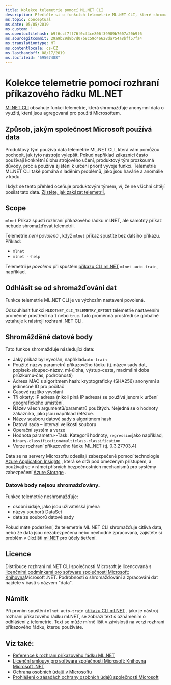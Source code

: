 ```yaml
---
title: Kolekce telemetrie pomocí ML.NET CLI
description: Přečtěte si o funkcích telemetrie ML.NET CLI, které shromažďují informace o využití pro analýzu, shromažďovaná data a jejich zakázání. Vyhledejte také odkazy na licenční smlouvu .NET a informace o dodržování předpisů v Microsoft GDPRe.
ms.topic: conceptual
ms.date: 05/05/2019
ms.custom: ''
ms.openlocfilehash: b9f6ccf7ff76f0cf4ce806f39909b7607a20b9f6
ms.sourcegitcommit: 29a9b29d8b7d07b9c59d46628da754a8bff57fa4
ms.translationtype: MT
ms.contentlocale: cs-CZ
ms.lasthandoff: 08/17/2019
ms.locfileid: "69567488"
---
```

# <a name="telemetry-collection-by-the-mlnet-cli"></a>Kolekce telemetrie pomocí rozhraní příkazového řádku ML.NET

[Ml.NET CLI](https://aka.ms/mlnet-cli) obsahuje funkci telemetrie, která shromažďuje anonymní data o využití, která jsou agregovaná pro použití Microsoftem.

## <a name="how-microsoft-uses-the-data"></a>Způsob, jakým společnost Microsoft používá data

Produktový tým používá data telemetrie ML.NET CLI, která vám pomůžou pochopit, jak tyto nástroje vylepšit. Pokud například zákazníci často používají konkrétní úlohu strojového učení, produktový tým prozkoumá důvody, proč a používá zjištění k určení priorit vývoje funkcí. Telemetrie ML.NET CLI také pomáhá s laděním problémů, jako jsou havárie a anomálie v kódu. 

I když se tento přehled oceňuje produktovým týmem, ví, že ne všichni chtějí posílat tato data. [Zjistěte, jak zakázat telemetrii.](#opt-out-of-data-collection)

## <a name="scope"></a>Scope

`mlnet` Příkaz spustí rozhraní příkazového řádku ml.NET, ale samotný příkaz nebude shromažďovat telemetrii.

Telemetrie *není povolená* , když `mlnet` příkaz spustíte bez dalšího příkazu. Příklad:

- `mlnet`
- `mlnet --help`

Telemetrii *je povolena* při spuštění [příkazu CLI ml.NET](../reference/ml-net-cli-reference.md) `mlnet auto-train`, například.

## <a name="opt-out-of-data-collection"></a>Odhlásit se od shromažďování dat

Funkce telemetrie ML.NET CLI je ve výchozím nastavení povolená.

Odsouhlasit funkci `MLDOTNET_CLI_TELEMETRY_OPTOUT` telemetrie nastavením proměnné prostředí na `1` nebo `true`. Tato proměnná prostředí se globálně vztahuje k nástroji rozhraní .NET CLI.

## <a name="data-points-collected"></a>Shromážděné datové body

Tato funkce shromažďuje následující data:

- Jaký příkaz byl vyvolán, například`auto-train`
- Použité názvy parametrů příkazového řádku (tj. název sady dat, popisek-sloupec-název, ml-úloha, výstup-cesta, maximální doba průzkumu-čas, podrobnosti)
- Adresa MAC s algoritmem hash: kryptograficky (SHA256) anonymní a jedinečné ID pro počítač
- Časové razítko vyvolání
- Tři oktety: IP adresa (nikoli plná IP adresa) se používá jenom k určení geografického umístění.
- Název všech argumentů/parametrů použitých. Nejedná se o hodnoty zákazníka, jako jsou například řetězce.
- Název souboru datové sady s algoritmem hash
- Datová sada – interval velikosti souboru
- Operační systém a verze
- Hodnota parametru--Task: Kategorií hodnoty, `regression`jako například, `binary-classification`a`multiclass-classification`
- Verze rozhraní příkazového řádku ML.NET (tj. 0.3.27703.4)

Data se na servery Microsoftu odesílají zabezpečeně pomocí technologie [Azure Application Insights](https://azure.microsoft.com/services/application-insights/) , která se drží pod omezeným přístupem, a používají se v rámci přísných bezpečnostních mechanismů pro systémy zabezpečení [Azure Storage](https://azure.microsoft.com/services/storage/) .

### <a name="data-points-not-collected"></a>Datové body nejsou shromažďovány.
Funkce telemetrie neshromažďuje:
- osobní údaje, jako jsou uživatelská jména
- názvy souborů DataSet
- data ze souborů datové sady

Pokud máte podezření, že telemetrie ML.NET CLI shromažďuje citlivá data, nebo že data jsou nezabezpečená nebo nevhodně zpracovaná, zajistěte si problém v úložišti [ml.NET](https://github.com/dotnet/machinelearning) pro účely šetření.

## <a name="license"></a>Licence

Distribuce rozhraní ml.NET CLI společnosti Microsoft je licencovaná s [licenčními podmínkami pro software společnosti Microsoft: Knihovna](https://aka.ms/dotnet-core-eula)Microsoft .NET. Podrobnosti o shromažďování a zpracování dat najdete v části s názvem "data".

## <a name="disclosure"></a>Námitk

Při prvním spuštění `mlnet auto-train` [příkazu CLI ml.NET](../reference/ml-net-cli-reference.md) , jako je nástroj rozhraní příkazového řádku ml.NET, se zobrazí text s oznámením o odhlášení z telemetrie. Text se může mírně lišit v závislosti na verzi rozhraní příkazového řádku, kterou používáte.

## <a name="see-also"></a>Viz také:
- [Reference k rozhraní příkazového řádku ML.NET](../reference/ml-net-cli-reference.md)
- [Licenční smlouvy pro software společnosti Microsoft: Knihovna Microsoft .NET](https://aka.ms/dotnet-core-eula)
- [Ochrana osobních údajů v Microsoftu](https://www.microsoft.com/trustcenter/privacy/)
- [Prohlášení o zásadách ochrany osobních údajů společnosti Microsoft](https://privacy.microsoft.com/privacystatement)
